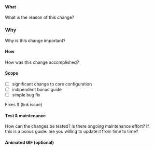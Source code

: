 #### What

What is the reason of this change? 

### Why

Why is this change important?

#### How

How was this change accomplished?

#### Scope

- [ ] significant change to core configuration
- [ ] indipendent bonus guide 
- [ ] simple bug fix

Fixes # (link issue)

#### Test & maintenance

How can the changes be tested? Is there ongoing maintenance effort? If this is a bonus guide: are you willing to update it from time to time?

#### Animated GIF (optional)
